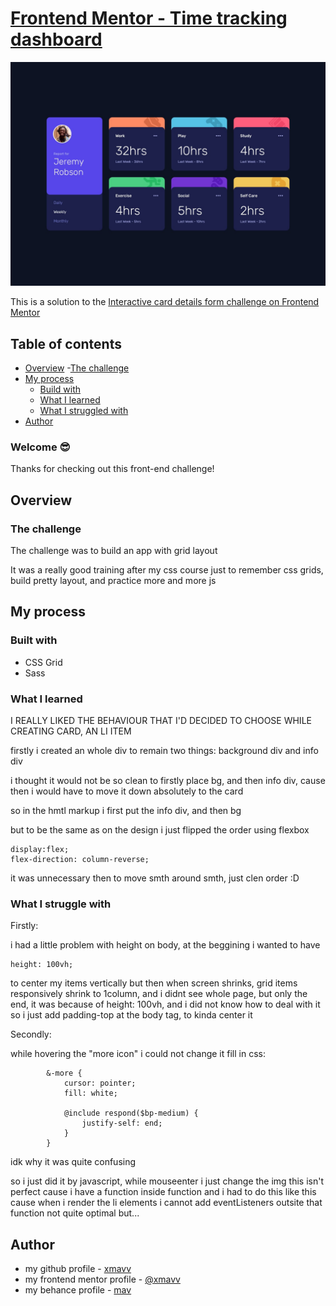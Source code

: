 # [Frontend Mentor - Time tracking dashboard](https://time-tracking-dashboard-xmavv.netlify.app)

![Design preview for the Time tracking dashboard coding challenge](./design/desktop-design.jpg)

This is a solution to the [Interactive card details form challenge on Frontend Mentor](https://www.frontendmentor.io/challenges/time-tracking-dashboard-UIQ7167Jw/hub)

## Table of contents

- [Overview](#overview)
    -[The challenge](#the-challenge)
- [My process](#my-process)
    - [Build with](#built-with)
    - [What I learned](#what-i-learned)
    - [What I struggled with](#what-i-struggle-with)
- [Author](#author)

### Welcome 😎

Thanks for checking out this front-end challenge!

## Overview

### The challenge

The challenge was to build an app with grid layout

It was a really good training after my css course just to remember css grids, build pretty layout, and practice more and more js

## My process

### Built with

- CSS Grid
- Sass

### What I learned

I REALLY LIKED THE BEHAVIOUR THAT I'D DECIDED TO CHOOSE WHILE CREATING CARD, AN LI ITEM

firstly i created an whole div to remain two things:
background div and info div

i thought it would not be so clean to firstly place bg, and then info div, cause then i would have to
move it down absolutely to the card

so in the hmtl markup i first put the info div, and then bg

but to be the same as on the design i just flipped the order using flexbox

```
display:flex;
flex-direction: column-reverse;
```

it was unnecessary then to move smth around smth, just clen order :D

### What I struggle with

Firstly:

i had a little problem with height on body, at the beggining i wanted to have

```
height: 100vh;
```

to center my items vertically
but then when screen shrinks, grid items responsively shrink to 1column, and i didnt see
whole page, but only the end, it was because of height: 100vh, and i did not know how to 
deal with it
so i just add padding-top at the body tag, to kinda center it

Secondly:

while hovering the "more icon" i could not change it fill in css: 

```
        &-more {
            cursor: pointer;
            fill: white;

            @include respond($bp-medium) {
                justify-self: end;
            }
        }
```

idk why it was quite confusing

so i just did it by javascript, while mouseenter i just change the img
this isn't perfect cause i have a function inside function and i had to do this like this
cause when i render the li elements i cannot add eventListeners outsite that function
not quite optimal but...

## Author

- my github profile - [xmavv](https://github.com/xmavv)
- my frontend mentor profile - [@xmavv](https://www.frontendmentor.io/profile/xmavv)
- my behance profile - [mav](https://www.behance.net/mavrgb)